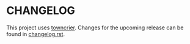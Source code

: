 # CHANGELOG

This project uses [towncrier](https://towncrier.readthedocs.io/). Changes for the upcoming release can be found in [changelog.rst](doc/source/changelog.rst).
